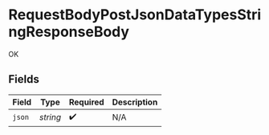 # RequestBodyPostJsonDataTypesStringResponseBody

OK


## Fields

| Field              | Type               | Required           | Description        |
| ------------------ | ------------------ | ------------------ | ------------------ |
| `json`             | *string*           | :heavy_check_mark: | N/A                |